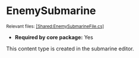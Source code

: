 # EnemySubmarine
<sup>Relevant files: [[Shared:EnemySubmarineFile.cs]](https://github.com/Regalis11/Barotrauma/blob/master/Barotrauma/BarotraumaShared/SharedSource/ContentManagement/ContentFile/EnemySubmarineFile.cs)</sup>
- **Required by core package:** Yes

This content type is created in the submarine editor.

